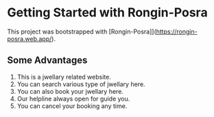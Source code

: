 # Getting Started with Rongin-Posra

This project was bootstrapped with [Rongin-Posra]](https://rongin-posra.web.app/).

## Some Advantages
1. This is a jwellary related website.
2. You can search various type of jwellary here.
3. You can also book your jwellary here.
4. Our helpline always open for guide you.
5. You can cancel your booking any time.

